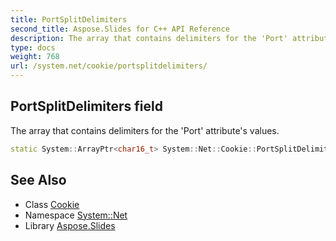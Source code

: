 ```yaml
---
title: PortSplitDelimiters
second_title: Aspose.Slides for C++ API Reference
description: The array that contains delimiters for the 'Port' attribute's values.
type: docs
weight: 768
url: /system.net/cookie/portsplitdelimiters/
---
```

## PortSplitDelimiters field


The array that contains delimiters for the 'Port' attribute's values.

```cpp
static System::ArrayPtr<char16_t> System::Net::Cookie::PortSplitDelimiters
```

## See Also

* Class [Cookie](../)
* Namespace [System::Net](../../)
* Library [Aspose.Slides](../../../)